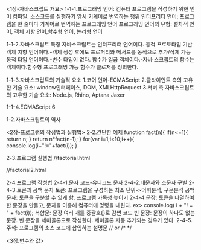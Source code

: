 <1장-자바스크립트 개요>
1-1-1.프로그래밍 언어: 컴퓨터 프로그램을 작성하기 위한 언어
컴파일: 소스코드를 실행하기 앞서 기계어로 번역하는 행위
인터프리터 언어: 프로그램을 한 줄마다 기계어로 번역하는 프로그래밍 언어
프로그래밍 언어의 유형: 절차적 언어, 객체 지향 언어,함수형 언어, 논리형 언어

1-1-2.자바스크립트 특징
자바스크립트는 인터프리터 언어이다.
동적 프로토타입 기반 객체 지향 언어이다.-객체 생성 후에도 프로퍼티와 메서드를 동적으로 추가/삭제 가능
동적 타입 언어이다.-변수 타입이 없다.
함수가 일급 객체이다.-자바 스크립트의 함수는 객체이다.함수형 프로그래밍 가능
함수가 클로저를 정의한다.

1-1-3.자바스크립트의 기술적 요소
1.코어 언어-ECMAScript
2.클라이언트 측의 고유한 기술 요소: window인터페이스, DOM, XMLHttpRequest
3.서버 측 자바스크립트의 고유한 기술 요소: Node.js, Rhino, Aptana Jaxer

1-1-4.ECMAScript 6

1-2.자바스크립트의 역사

<2장-프로그램의 작성법과 실행법>
2-2.간단한 예제
function fact(n){
  if(n<=1){
    return n;
  }
  return n*fact(n-1);
}
for(var i=1;i<10;i++){
  console.log(i+"!="+fact(i));
}


2-3.프로그램 실행법
//factorial.html
<!DOCTYPE html>
<html lang="ko">
<head>
  <meta charset="UTF-8">
  <title>팩토리얼 계산</title>
</head>
<body>
  <script>
    function fact(n){
      if(n<=1){
       return n;
    }
    return n*fact(n-1);
  }
  for(var i=1;i<10;i++){
    document.write(i+"! =" + fact(i) + "<br/>");
  }
  </script>
</body>
</html>

//factorial2.html
<!DOCTYPE html>
<html lang="ko">
<head>
  <meta charset="UTF-8">
  <title>팩토리얼 계산</title>
</head>
<body>
  <script src="./factorial.js"></script>
</body>
</html>

2-4.프로그램 작성법
2-4-1.문자 코드-유니코드 문자
2-4-2.대문자와 소문자 구별
2-4-3.토큰과 공백 문자
토큰: 프로그램을 구성하는 최소 단위->어휘분석, 구문분석
공백 문자: 토큰을 구분할 수 있게 함.
  프로그램 가독성 높이기
2-4-4.문장: 토큰을 나열하여 한 문장을 만들고, 문자을 이용해 컴퓨터에 명령을 내린다.
  ex> console.log( i + "! = " + fact(i));
복합문: 문장 여러 개를 중괄호{}로 감싼 코드
빈 문장: 문장이 하나도 없는 문장. 빈 문장을 세미콜론으로 작성한다.
세미콜론 자동 추가되는 경우가 있다.
2-4-5.주석: 프로그램의 소스 코드에 삽입하는 설명문 // or /* */

<3장.변수와 값>


